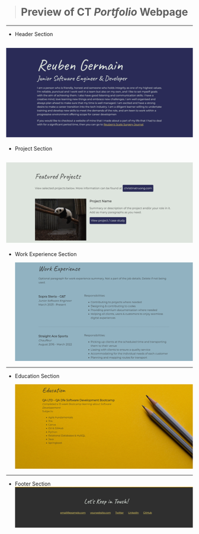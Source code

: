 > # Preview of CT *Portfolio* Webpage

---

- Header Section

![Header](images/screenshots/header_ss.png)
---

- Project Section

![Project Section](images/screenshots/projects_ss.png)
---

- Work Experience Section
  
  ![Work Experience Section](images/screenshots/work_ex_ss.png)
---

- Education Section
  
  ![Education Section](images/screenshots/education_ss.png)
---

- Footer Section
  ![Footer Section](images/screenshots/footer_ss.png)